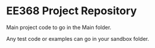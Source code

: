 # **EE368 Project Repository**

Main project code to go in the Main folder.

Any test code or examples can go in your sandbox folder.